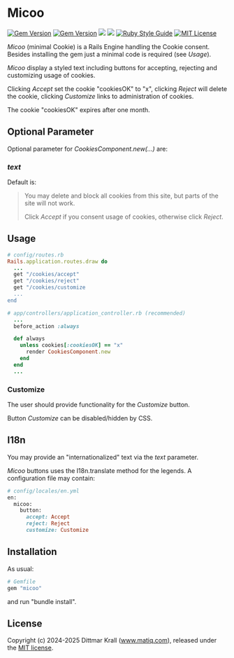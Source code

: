 # Micoo

[![Gem Version](https://badge.fury.io/rb/micoo.svg)](http://badge.fury.io/rb/micoo)
[![Gem Version](https://img.shields.io/gem/v/micoo?color=168AFE&logo=rubygems&logoColor=FE1616)](https://rubygems.org/gems/micoo)
[![](https://img.shields.io/gem/dt/micoo?color=168AFE&logo=ruby&logoColor=FE1616)](https://rubygems.org/gems/micoo)
[![](https://img.shields.io/github/actions/workflow/status/matique/micoo/rake.yml?logo=github)](https://github.com/matique/micoo/actions/workflows/rake.yml)
[![Ruby Style Guide](https://img.shields.io/badge/code_style-standard-brightgreen.svg)](https://github.com/standardrb/standard)
[![MIT License](https://img.shields.io/badge/license-MIT-blue.svg)](http://choosealicense.com/licenses/mit/)

_Micoo_ (minimal Cookie) is a Rails Engine handling the Cookie consent.
Besides installing the gem just a minimal code is required (see _Usage_).

_Micoo_ display a styled text including buttons for
accepting, rejecting and customizing usage of cookies.

Clicking *Accept* set the cookie "cookiesOK" to "x",
clicking *Reject* will delete the cookie,
clicking *Customize* links to administration of cookies.

The cookie "cookiesOK" expires after one month.

## Optional Parameter

Optional parameter for *CookiesComponent.new(...)* are:

### _text_

Default is:

> You may delete and block all cookies from this site,
> but parts of the site will not work.
>
> Click *Accept* if you consent usage of cookies, otherwise click *Reject*.

## Usage

```ruby
# config/routes.rb
Rails.application.routes.draw do
  ...
  get "/cookies/accept"
  get "/cookies/reject"
  get "/cookies/customize
  ...
end
```

```ruby
# app/controllers/application_controller.rb (recommended)
  ...
  before_action :always

  def always
    unless cookies[:cookiesOK] == "x"
      render CookiesComponent.new
    end
  end
  ...
```

### Customize

The user should provide functionality for the *Customize* button.

Button *Customize* can be disabled/hidden by CSS.


## I18n
You may provide an "internationalized" text via the _text_ parameter.

_Micoo_ buttons uses the I18n.translate method for the legends.
A configuration file may contain:

```ruby
# config/locales/en.yml
en:
  micoo:
    button:
      accept: Accept
      reject: Reject
      customize: Customize
```

## Installation
As usual:

```ruby
# Gemfile
gem "micoo"
```

and run "bundle install".

## License
Copyright (c) 2024-2025 Dittmar Krall (www.matiq.com),
released under the [MIT license](https://opensource.org/licenses/MIT).
